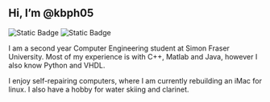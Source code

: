 ## Hi, I’m @kbph05
<img alt="Static Badge" src="https://img.shields.io/badge/-C%2B%2B-blue?logo=cplusplus&labelColor=grey">  <img alt="Static Badge" src="https://img.shields.io/badge/-Python-blue?logo=python&logoColor=white&labelColor=grey">

I am a second year Computer Engineering student at Simon Fraser University. Most of my experience is with C++, Matlab and Java, however I also know Python and VHDL.

I enjoy self-repairing computers, where I am currently rebuilding an iMac for linux. I also have a hobby for water skiing and clarinet.


<!---
kbph05/kbph05 is a ✨ special ✨ repository because its `README.md` (this file) appears on your GitHub profile.
You can click the Preview link to take a look at your changes.
--->
